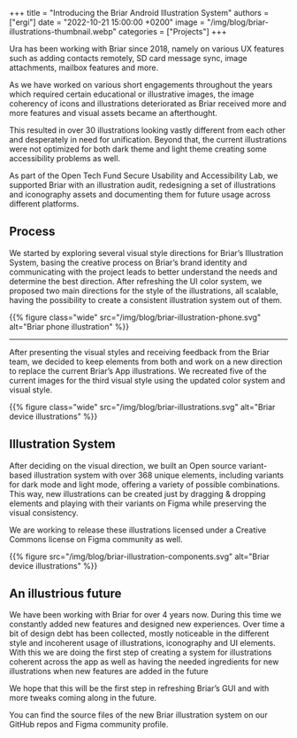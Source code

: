 +++
title = "Introducing the Briar Android Illustration System"
authors = ["ergi"]
date = "2022-10-21 15:00:00 +0200"
image = "/img/blog/briar-illustrations-thumbnail.webp"
categories = ["Projects"]
+++

Ura has been working with Briar since 2018, namely on various UX features such as adding contacts remotely, SD card message sync, image attachments, mailbox features and more.

As we have worked on various short engagements throughout the years which required certain educational or illustrative images, the image coherency of icons and illustrations deteriorated as Briar received more and more features and visual assets became an afterthought. 

This resulted in over 30 illustrations looking vastly different from each other and desperately in need for unification. Beyond that, the current illustrations were not optimized for both dark theme and light theme creating some accessibility problems as well.

As part of the Open Tech Fund Secure Usability and Accessibility Lab, we supported Briar with an illustration audit, redesigning a set of illustrations and iconography assets and documenting them for future usage across different platforms.

## Process

We started by exploring several visual style directions for Briar’s Illustration System, basing the creative process on Briar’s brand identity and communicating with the project leads to better understand the needs and determine the best direction. After refreshing the UI color system, we proposed two main directions for the style of the illustrations, all scalable, having the possibility to create a consistent illustration system out of them.

{{% figure class="wide" src="/img/blog/briar-illustration-phone.svg" alt="Briar phone illustration" %}}

----

After presenting the visual styles and receiving feedback from the Briar team, we decided to keep elements from both and work on a new direction to replace the current Briar’s App illustrations. We recreated five of the current images for the third visual style using the updated color system and visual style.

{{% figure class="wide" src="/img/blog/briar-illustrations.svg" alt="Briar device illustrations" %}}

## Illustration System

After deciding on the visual direction, we built an Open source variant-based illustration system with over 368 unique elements, including variants for dark mode and light mode, offering a variety of possible combinations. This way, new illustrations can be created just by dragging & dropping elements and playing with their variants on Figma while preserving the visual consistency.

We are working to release these illustrations licensed under a Creative Commons license on Figma community as well.

{{% figure src="/img/blog/briar-illustration-components.svg" alt="Briar device illustrations" %}}

## An illustrious future

We have been working with Briar for over 4 years now. During this time we constantly added new features and designed new experiences. Over time a bit of design debt has been collected, mostly noticeable in the different style and incoherent usage of illustrations, iconography and UI elements. With this we are doing the first step of creating a system for illustrations coherent across the app as well as having the needed ingredients for new illustrations when new features are added in the future

We hope that this will be the first step in refreshing Briar’s GUI and with more tweaks coming along in the future.

You can find the source files of the new Briar illustration system on our GitHub repos and Figma community profile.